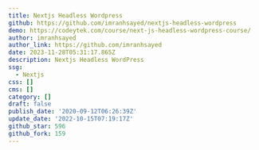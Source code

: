 ```yaml
---
title: Nextjs Headless Wordpress
github: https://github.com/imranhsayed/nextjs-headless-wordpress
demo: https://codeytek.com/course/next-js-headless-wordpress-course/
author: imranhsayed
author_link: https://github.com/imranhsayed
date: 2023-11-28T05:31:17.865Z
description: Nextjs Headless WordPress
ssg:
  - Nextjs
css: []
cms: []
category: []
draft: false
publish_date: '2020-09-12T06:26:39Z'
update_date: '2022-10-15T07:19:17Z'
github_star: 596
github_fork: 159
---
```

